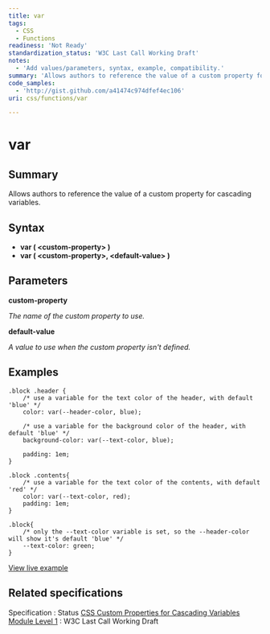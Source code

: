 ```yaml
---
title: var
tags:
  - CSS
  - Functions
readiness: 'Not Ready'
standardization_status: 'W3C Last Call Working Draft'
notes:
  - 'Add values/parameters, syntax, example, compatibility.'
summary: 'Allows authors to reference the value of a custom property for cascading variables.'
code_samples:
  - 'http://gist.github.com/a41474c974dfef4ec106'
uri: css/functions/var

---
```

# var

## Summary

Allows authors to reference the value of a custom property for cascading variables.

## Syntax

-   **var ( \<custom-property\> )**
-   **var ( \<custom-property\>, \<default-value\> )**

## Parameters

**custom-property**

*The name of the custom property to use.*

**default-value**

*A value to use when the custom property isn't defined.*

## Examples

``` {.css}
.block .header {
    /* use a variable for the text color of the header, with default 'blue' */
    color: var(--header-color, blue);

    /* use a variable for the background color of the header, with default 'blue' */
    background-color: var(--text-color, blue);

    padding: 1em;
}

.block .contents{
    /* use a variable for the text color of the contents, with default 'red' */
    color: var(--text-color, red);
    padding: 1em;
}

.block{
    /* only the --text-color variable is set, so the --header-color will show it's default 'blue' */
    --text-color: green;
}
```

[View live example](http://code.webplatform.org/gist/a41474c974dfef4ec106)

## Related specifications

Specification
:   Status
[CSS Custom Properties for Cascading Variables Module Level 1](http://www.w3.org/TR/css-variables-1/)
:   W3C Last Call Working Draft

